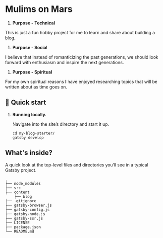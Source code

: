# Mulims on Mars

1.  **Purpose - Technical**

This is just a fun hobby project for me to learn and share about building a blog.

1.  **Purpose - Social**

I believe that instead of romanticizing the past generations, we should look forward with enthusiasm and inspire the next generations.

1.  **Purpose - Spiritual**

For my own spiritual reasons I have enjoyed researching topics that will be written about as time goes on.


## 🚀 Quick start

1.  **Running locally.**

    Navigate into the site’s directory and start it up.

    ```shell
    cd my-blog-starter/
    gatsby develop
    ```


## What's inside?

A quick look at the top-level files and directories you'll see in a typical Gatsby project.

    .
    ├── node_modules
    ├── src
    ├── content
        ├── blog
    ├── .gitignore
    ├── gatsby-browser.js
    ├── gatsby-config.js
    ├── gatsby-node.js
    ├── gatsby-ssr.js
    ├── LICENSE
    ├── package.json
    └── README.md
